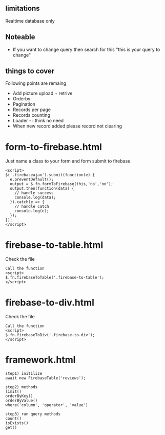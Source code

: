 ## limitations
Realtime database only
## Noteable
- If you want to change query then search for this "this is your query to change"

## things to cover
Following points are remaing
- Add picture upload + retrive
- Orderby
- Pagination
- Records per page
- Records counting
- Loader - i think no need
- When new record added please record not clearing

# form-to-firebase.html
Just name a class to your form and form submit to firebase
```
<script>
$('.firebaseajax').submit(function(e) {
  e.preventDefault();
  output = $.fn.formToFirebase(this,'no','no');
  output.then(function(data) {
    // handle success
    console.log(data);
  }).catch(e => {
    // handle catch
    console.log(e);
  });
});
</script>
```

# firebase-to-table.html
Check the file
```
Call the function
<script>
$.fn.firebaseToTable('.firebase-to-table');
</script>
```

# firebase-to-div.html
Check the file
```
Call the function
<script>
$.fn.firebaseToDiv('.firebase-to-div');
</script>
```

# framework.html
```
step1) initilize
await new FirebaseTable('reviews');

step2) methods
limit()
orderByKey()
orderByValue()
where('column', 'operator', 'value')

step3) run query methods
count()
isExists()
get()
```
